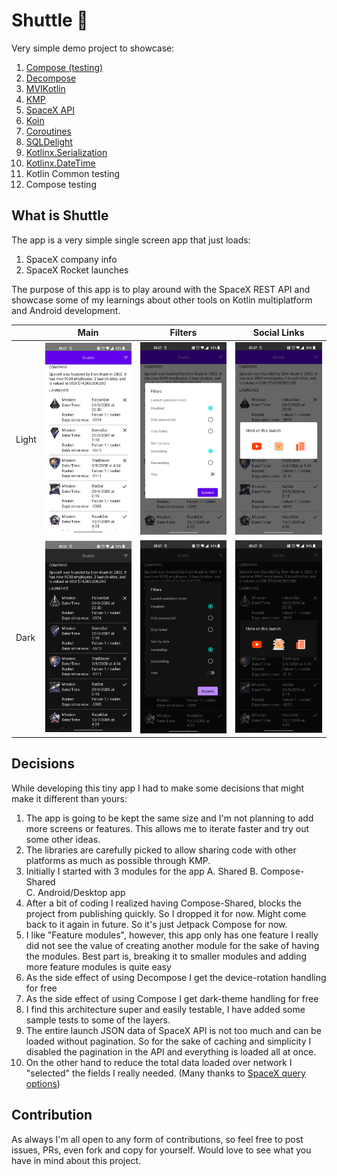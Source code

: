 
# Shuttle 🚀

Very simple demo project to showcase:

1. [Compose (testing)](https://developer.android.com/jetpack/compose?gclid=Cj0KCQjw852XBhC6ARIsAJsFPN1eTjqibEQfQK69pbQ74W48qZpeXr11vTlV4g5KlK411U09taGqDhYaAoB4EALw_wcB&gclsrc=aw.ds)
2. [Decompose](https://github.com/arkivanov/Decompose)
3. [MVIKotlin](https://github.com/arkivanov/MVIKotlin)
4. [KMP](https://kotlinlang.org/docs/multiplatform.html)
5. [SpaceX API](https://github.com/r-spacex/SpaceX-API)
6. [Koin](https://insert-koin.io/)
7. [Coroutines](https://github.com/Kotlin/kotlinx.coroutines)
8. [SQLDelight](https://cashapp.github.io/sqldelight/)
9. [Kotlinx.Serialization](https://github.com/Kotlin/kotlinx.serialization)
10. [Kotlinx.DateTime](https://github.com/Kotlin/kotlinx-datetime)
11. Kotlin Common testing
12. Compose testing

## What is Shuttle
The app is a very simple single screen app that just loads:
1. SpaceX company info
2. SpaceX Rocket launches

The purpose of this app is to play around with the SpaceX REST API and showcase some of my learnings about other tools on Kotlin multiplatform and Android development.


|     | Main        | Filters | Social Links |
| --  | ----------- | --------| --           |
|Light| <img width="150" src="assets/main-light.jpg">| <img width="150" src="assets/filter-light.jpg">| <img width="150" src="assets/launch-social-light.jpg">|
|Dark | <img width="150" src="assets/main-dark.jpg">| <img width="150" src="assets/filter-dark.jpg">| <img width="150" src="assets/launch-social-dark.jpg">|
## Decisions
While developing this tiny app I had to make some decisions that might make it different than yours:
1. The app is going to be kept the same size and I'm not planning to add more screens or features. This allows me to iterate faster and try out some other ideas.
2. The libraries are carefully picked to allow sharing code with other platforms as much as possible through KMP.
3. Initially I started with 3 modules for the app
   A. Shared
   B. Compose-Shared  
   C. Android/Desktop app
4. After a bit of coding I realized having Compose-Shared, blocks the project from publishing quickly. So I dropped it for now. Might come back to it again in future. So it's just Jetpack Compose for now.
5. I like "Feature modules", however, this app only has one feature I really did not see the value of creating another module for the sake of having the modules. Best part is, breaking it to smaller modules and adding more feature modules is quite easy
6. As the side effect of using Decompose I get the device-rotation handling for free
7. As the side effect of using Compose I get dark-theme handling for free
8. I find this architecture super and easily testable, I have added some sample tests to some of the layers.
9. The entire launch JSON data of SpaceX API is not too much and can be loaded without pagination. So for the sake of caching and simplicity I disabled the pagination in the API and everything is loaded all at once.
10. On the other hand to reduce the total data loaded over network I "selected" the fields I really needed. (Many thanks to [SpaceX query options](https://github.com/r-spacex/SpaceX-API/blob/master/docs/queries.md))

## Contribution
As always I'm all open to any form of contributions, so feel free to post issues, PRs, even fork and copy for yourself.
Would love to see what you have in mind about this project.
